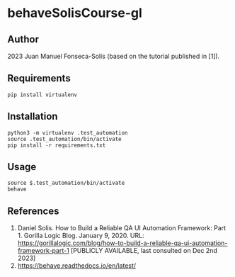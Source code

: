 # behaveSolisCourse-gl

## Author
2023 Juan Manuel Fonseca-Solís (based on the tutorial published in [1]).

## Requirements
```
pip install virtualenv
```

## Installation
```
python3 -m virtualenv .test_automation
source .test_automation/bin/activate
pip install -r requirements.txt
```

## Usage
```
source $.test_automation/bin/activate
behave
```

## References
1. Daniel Solis. How to Build a Reliable QA UI Automation Framework: Part 1. Gorilla Logic Blog. January 9, 2020. URL: https://gorillalogic.com/blog/how-to-build-a-reliable-qa-ui-automation-framework-part-1 [PUBLICLY AVAILABLE, last consulted on Dec 2nd 2023]
2. https://behave.readthedocs.io/en/latest/
